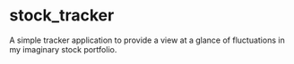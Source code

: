 # stock_tracker
A simple tracker application to provide a view at a glance of fluctuations in my imaginary stock portfolio.
